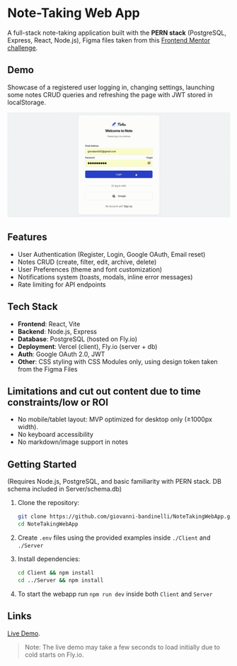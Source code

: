 # Note-Taking Web App

A full-stack note-taking application built with the **PERN stack** (PostgreSQL, Express, React, Node.js), Figma files taken from this [Frontend Mentor challenge](https://www.frontendmentor.io/challenges/note-taking-web-app-773r7bUfOG).

## Demo

Showcase of a registered user logging in, changing settings, launching some notes CRUD queries and refreshing the page with JWT stored in localStorage.

![User Flow](./demo.gif)

## Features

- User Authentication (Register, Login, Google OAuth, Email reset)
- Notes CRUD (create, filter, edit, archive, delete)
- User Preferences (theme and font customization)
- Notifications system (toasts, modals, inline error messages)
- Rate limiting for API endpoints

## Tech Stack

- **Frontend**: React, Vite
- **Backend**: Node.js, Express
- **Database**: PostgreSQL (hosted on Fly.io)
- **Deployment**: Vercel (client), Fly.io (server + db)
- **Auth**: Google OAuth 2.0, JWT
- **Other**: CSS styling with CSS Modules only, using design token taken from the Figma Files

## Limitations and cut out content due to time constraints/low or ROI

- No mobile/tablet layout: MVP optimized for desktop only (≥1000px width).
- No keyboard accessibility
- No markdown/image support in notes

## Getting Started

(Requires Node.js, PostgreSQL, and basic familiarity with PERN stack. DB schema included in Server/schema.db)

1. Clone the repository:
   ```bash
   git clone https://github.com/giovanni-bandinelli/NoteTakingWebApp.git
   cd NoteTakingWebApp
   ```

2. Create `.env` files using the provided examples inside `./Client` and `./Server`

3. Install dependencies:
   ```bash
   cd Client && npm install
   cd ../Server && npm install
   ```

4. To start the webapp run `npm run dev` inside both `Client` and `Server`


## Links

[Live Demo](https://note-taking-web-app-eight-green.vercel.app/).

> Note: The live demo may take a few seconds to load initially due to cold starts on Fly.io.

